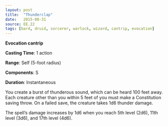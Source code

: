 ```yaml
---
layout: post
title:  "Thunderclap"
date:   2015-08-31
source: EE.22
tags: [bard, druid, sorcerer, warlock, wizard, cantrip, evocation]
---
```


**Evocation cantrip**

**Casting Time**: 1 action

**Range**: Self (5-foot radius)

**Components**: S

**Duration**: Instantaneous

You create a burst of thunderous sound, which can be heard 100 feet away. Each creature other than you within 5 feet of you must make a Constitution saving throw. On a failed save, the creature takes 1d6 thunder damage.

The spell’s damage increases by 1d6 when you reach 5th level (2d6), 11th level (3d6), and 17th level (4d6).
